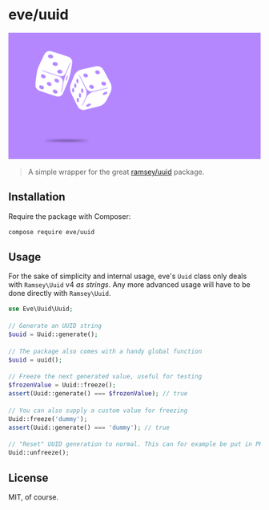 # eve/uuid

![banner](./assets/banner.png)

> A simple wrapper for the great [ramsey/uuid](https://github.com/ramsey/uuid) package.

## Installation

Require the package with Composer:

```bash
compose require eve/uuid
```

## Usage

For the sake of simplicity and internal usage, eve's `Uuid` class only deals with `Ramsey\Uuid` v4 _as strings_. Any more advanced usage will have to be done directly with `Ramsey\Uuid`.

```php
use Eve\Uuid\Uuid;

// Generate an UUID string
$uuid = Uuid::generate();

// The package also comes with a handy global function
$uuid = uuid();

// Freeze the next generated value, useful for testing
$frozenValue = Uuid::freeze();
assert(Uuid::generate() === $frozenValue); // true

// You can also supply a custom value for freezing
Uuid::freeze('dummy');
assert(Uuid::generate() === 'dummy'); // true

// "Reset" UUID generation to normal. This can for example be put in PHPUnit's `tearDown` method. 
Uuid::unfreeze(); 
```

## License

MIT, of course.
